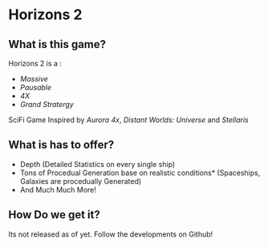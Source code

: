 # Horizons 2
## What is this game?
Horizons 2 is a :
- *Massive*
- *Pausable*
- *4X*
- *Grand Stratergy*

SciFi Game Inspired by *Aurora 4x*, *Distant Worlds: Universe* and *Stellaris*

## What is has to offer?
- Depth (Detailed Statistics on every single ship)
- Tons of Procedual Generation base on realistic conditions* (Spaceships, Galaxies are procedually Generated)
- And Much Much More!
## How Do we get it?
Its not released as of yet. Follow the developments on Github!
